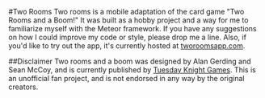 #Two Rooms
Two rooms is a mobile adaptation of the card game "Two Rooms and a Boom!" It was built as a hobby project and a way for me to familiarize myself with the Meteor framework. If you have any suggestions on how I could improve my code or style, please drop me a line. Also, if you'd like to try out the app, it's currently hosted at [tworoomsapp.com](http://tworoomsapp.com).

##Disclaimer
Two rooms and a boom was designed by Alan Gerding and Sean McCoy, and is currently published by [Tuesday Knight Games](http://tuesdayknightgames.com/tworoomsandaboom/). This is an unofficial fan project, and is not endorsed in any way by the original creators.
